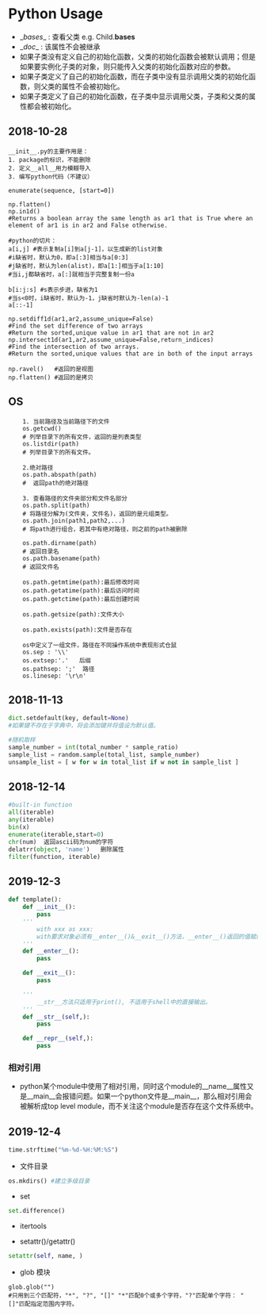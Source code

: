 # Python Usage


*  \__bases__ : 查看父类
e.g. Child.__bases__
* \__doc__ : 该属性不会被继承
* 如果子类没有定义自己的初始化函数，父类的初始化函数会被默认调用；但是如果要实例化子类的对象，则只能传入父类的初始化函数对应的参数。
* 如果子类定义了自己的初始化函数，而在子类中没有显示调用父类的初始化函数，则父类的属性不会被初始化。
* 如果子类定义了自己的初始化函数，在子类中显示调用父类，子类和父类的属性都会被初始化。 

## 2018-10-28
```
__init__.py的主要作用是：
1. package的标识，不能删除
2. 定义__all__用力模糊导入
3. 编写python代码（不建议）

enumerate(sequence, [start=0])

np.flatten()
np.in1d()
#Returns a boolean array the same length as ar1 that is True where an element of ar1 is in ar2 and False otherwise.

#python的切片：
a[i,j] #表示复制a[i]到a[j-1]，以生成新的list对象
#i缺省时，默认为0，即a[:3]相当与a[0:3]
#j缺省时，默认为len(alist)，即a[1:]相当于a[1:10]
#当i,j都缺省时，a[:]就相当于完整复制一份a

b[i:j:s] #s表示步进，缺省为1
#当s<0时，i缺省时，默认为-1，j缺省时默认为-len(a)-1
a[::-1] 

np.setdiff1d(ar1,ar2,assume_unique=False)
#Find the set difference of two arrays
#Return the sorted,unique value in ar1 that are not in ar2
np.intersect1d(ar1,ar2,assume_unique=False,return_indices)
#Find the intersection of two arrays.
#Return the sorted,unique values that are in both of the input arrays

np.ravel()   #返回的是视图
np.flatten() #返回的是拷贝

```

## OS
```
    1. 当前路径及当前路径下的文件
    os.getcwd() 
    # 列举目录下的所有文件，返回的是列表类型
    os.listdir(path) 
    # 列举目录下的所有文件。

    2.绝对路径
    os.path.abspath(path)
    #  返回path的绝对路径

    3. 查看路径的文件夹部分和文件名部分
    os.path.split(path)
    # 将路径分解为(文件夹，文件名)，返回的是元组类型。
    os.path.join(path1,path2,...)
    # 将path进行组合，若其中有绝对路径，则之前的path被删除

    os.path.dirname(path)
    # 返回目录名
    os.path.basename(path)
    # 返回文件名

    os.path.getmtime(path):最后修改时间
    os.path.getatime(path):最后访问时间
    os.path.getctime(path):最后创建时间

    os.path.getsize(path):文件大小

    os.path.exists(path):文件是否存在

    os中定义了一组文件，路径在不同操作系统中表现形式仓鼠
    os.sep : '\\'    
    os.extsep:'.'   后缀
    os.pathsep: ';'  路径
    os.linesep: '\r\n'  
```

## 2018-11-13
```python
dict.setdefault(key, default=None)
#如果键不存在于字典中，将会添加键并将值设为默认值。

#随机取样
sample_number = int(total_number * sample_ratio)
sample_list = random.sample(total_list, sample_number)
unsample_list = [ w for w in total_list if w not in sample_list ]

```

## 2018-12-14
```python
#built-in function
all(iterable)
any(iterable)
bin(x)
enumerate(iterable,start=0)
chr(num)  返回ascii码为num的字符
delatrr(object, 'name')   删除属性 
filter(function, iterable)

```

## 2019-12-3
```python 
def template():
    def __init__():
        pass 
    '''
        with xxx as xxx:
        with要求对象必须有__enter__()&__exit__()方法，__enter__()返回的值赋给as后面的值
    '''
    def __enter__():
        pass 

    def __exit__():
        pass

    '''
        __str__方法只适用于print(), 不适用于shell中的直接输出。
    '''
    def __str__(self,):
        pass 

    def __repr__(self,):
        pass 

```

### 相对引用
* python某个module中使用了相对引用，同时这个module的__name__属性又是__main__会报错问题。如果一个python文件是__main__，那么相对引用会被解析成top level module，而不关注这个module是否存在这个文件系统中。

## 2019-12-4
```python
time.strftime("%m-%d-%H:%M:%S")
```

* 文件目录
```python
os.mkdirs() #建立多级目录
```

* set
```python
set.difference()
```

* itertools

* setattr()/getattr()
```python
setattr(self, name, )
```

* glob 模块
```
glob.glob("")
#只用到三个匹配符，"*", "?", "[]" "*"匹配0个或多个字符，"?"匹配单个字符： "[]"匹配指定范围内字符。
```
